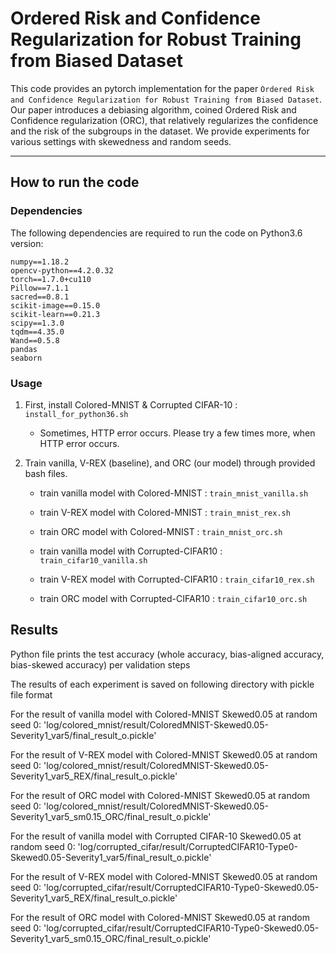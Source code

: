 # Ordered Risk and Confidence Regularization for Robust Training from Biased Dataset

This code provides an pytorch implementation for the paper `Ordered Risk and Confidence Regularization for Robust Training from Biased Dataset`.
Our paper introduces a debiasing algorithm, coined Ordered Risk and Confidence regularization (ORC), that relatively regularizes the confidence and the risk of the subgroups in the dataset. We provide experiments for various settings with skewedness and random seeds.

--------------------
## How to run the code

### Dependencies

The following dependencies are required to run the code on Python3.6 version:
```
numpy==1.18.2
opencv-python==4.2.0.32
torch==1.7.0+cu110
Pillow==7.1.1
sacred==0.8.1
scikit-image==0.15.0
scikit-learn==0.21.3
scipy==1.3.0
tqdm==4.35.0
Wand==0.5.8
pandas
seaborn
```
### Usage

1. First, install Colored-MNIST & Corrupted CIFAR-10 : `install_for_python36.sh`
      - Sometimes, HTTP error occurs. Please try a few times more, when HTTP error occurs.

2. Train vanilla, V-REX (baseline), and ORC (our model) through provided bash files.

      - train vanilla model with Colored-MNIST : `train_mnist_vanilla.sh`
      - train V-REX model with Colored-MNIST : `train_mnist_rex.sh`
      - train ORC model with Colored-MNIST : `train_mnist_orc.sh`

      - train vanilla model with Corrupted-CIFAR10 : `train_cifar10_vanilla.sh`
      - train V-REX model with Corrupted-CIFAR10 : `train_cifar10_rex.sh`
      - train ORC model with Corrupted-CIFAR10 : `train_cifar10_orc.sh`

## Results

Python file prints the test accuracy (whole accuracy, bias-aligned accuracy, bias-skewed accuracy) per validation steps

The results of each experiment is saved on following directory with pickle file format

For the result of vanilla model with Colored-MNIST Skewed0.05 at random seed 0:
'log/colored_mnist/result/ColoredMNIST-Skewed0.05-Severity1_var5/final_result_o.pickle'

For the result of V-REX model with Colored-MNIST Skewed0.05 at random seed 0:
'log/colored_mnist/result/ColoredMNIST-Skewed0.05-Severity1_var5_REX/final_result_o.pickle'

For the result of ORC model with Colored-MNIST Skewed0.05 at random seed 0:
'log/colored_mnist/result/ColoredMNIST-Skewed0.05-Severity1_var5_sm0.15_ORC/final_result_o.pickle'

For the result of vanilla model with Corrupted CIFAR-10 Skewed0.05 at random seed 0:
'log/corrupted_cifar/result/CorruptedCIFAR10-Type0-Skewed0.05-Severity1_var5/final_result_o.pickle'

For the result of V-REX model with Colored-MNIST Skewed0.05 at random seed 0:
'log/corrupted_cifar/result/CorruptedCIFAR10-Type0-Skewed0.05-Severity1_var5_REX/final_result_o.pickle'

For the result of ORC model with Colored-MNIST Skewed0.05 at random seed 0:
'log/corrupted_cifar/result/CorruptedCIFAR10-Type0-Skewed0.05-Severity1_var5_sm0.15_ORC/final_result_o.pickle'

